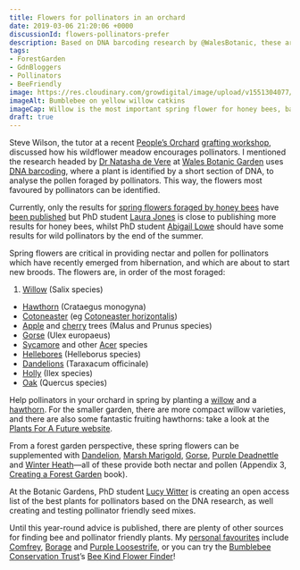 ```yaml
---
title: Flowers for pollinators in an orchard
date: 2019-03-06 21:20:06 +0000
discussionId: flowers-pollinators-prefer
description: Based on DNA barcoding research by @WalesBotanic, these are the top spring flowers for honey bees
tags:
- ForestGarden
- GdnBloggers
- Pollinators
- BeeFriendly
image: https://res.cloudinary.com/growdigital/image/upload/v1551304077/bumblebee-F68CBD93.jpg
imageAlt: Bumblebee on yellow willow catkins
imageCap: Willow is the most important spring flower for honey bees, based on DNA research. I know, it’s a bumblebee…
draft: true
---
```


Steve Wilson, the tutor at a recent [People’s Orchard](http://www.stdogmaelsabbey.org.uk/peoplesorchard) [grafting workshop](https://www.forestgarden.wales/blog/grafting-workshop-feb-2019/), discussed how his wildflower meadow encourages pollinators. I mentioned the research headed by [Dr Natasha de Vere](https://botanicgarden.wales/person/dr-natasha-de-vere/) at [Wales Botanic Garden](https://botanicgarden.wales/) uses [DNA barcoding](https://botanicgarden.wales/science/saving-plants-and-fungi/dna-barcoding/), where a plant is identified by a short section of DNA, to analyse the pollen foraged by pollinators. This way, the flowers most favoured by pollinators can be identified.

Currently, only the results for [spring flowers foraged by honey bees](https://botanicgarden.wales/honey-bees-like-living-close-hedge-official/) have [been published](http://www.nature.com/articles/srep42838) but PhD student [Laura Jones](https://botanicgarden.wales/science/research-team/) is close to publishing more results for honey bees, whilst PhD student [Abigail Lowe](https://botanicgarden.wales/cyflwyniad-ymchwilydd-phd-newydd-abigail-lowe/) should have some results for wild pollinators by the end of the summer.

Spring flowers are critical in providing nectar and pollen for pollinators which have recently emerged from hibernation, and which are about to start new broods. The flowers are, in order of the most foraged:

1. [Willow](https://pfaf.org/user/Plant.aspx?LatinName=Salix+alba) (Salix species)
* [Hawthorn](https://pfaf.org/user/Plant.aspx?LatinName=Crataegus+monogyna) (Crataegus monogyna)
* [Cotoneaster](https://en.wikipedia.org/wiki/Cotoneaster) (eg [Cotoneaster horizontalis](https://www.rhs.org.uk/Plants/4619/i-Cotoneaster-horizontalis-i/Details))
* [Apple](https://pfaf.org/user/plant.aspx?LatinName=Malus+domestica) and [cherry](https://pfaf.org/user/Plant.aspx?LatinName=Prunus+avium) trees (Malus and Prunus species)
* [Gorse](https://pfaf.org/user/Plant.aspx?LatinName=Ulex+europaeus) (Ulex europaeus)
* [Sycamore](https://pfaf.org/user/plant.aspx?latinname=Acer+pseudoplatanus) and other [Acer](https://pfaf.org/user/Plant.aspx?LatinName=Acer+palmatum) species
* [Hellebores](https://en.wikipedia.org/wiki/Hellebore) (Helleborus species)
* [Dandelions](https://pfaf.org/user/plant.aspx?LatinName=Taraxacum+officinale) (Taraxacum officinale)
* [Holly](https://pfaf.org/user/Plant.aspx?LatinName=Ilex+aquifolium) (Ilex species)
* [Oak](https://pfaf.org/user/Plant.aspx?LatinName=Quercus+petraea) (Quercus species)

Help pollinators in your orchard in spring by planting a [willow](https://en.wikipedia.org/wiki/Willow) and a [hawthorn](https://pfaf.org/user/cmspage.aspx?pageid=59). For the smaller garden, there are more compact willow varieties, and there are also some fantastic fruiting hawthorns: take a look at the [Plants For A Future website](https://pfaf.org/). 

From a forest garden perspective, these spring flowers can be supplemented with [Dandelion](https://pfaf.org/user/Plant.aspx?LatinName=Taraxacum+officinale), [Marsh Marigold](https://pfaf.org/user/Plant.aspx?LatinName=Caltha+palustris), [Gorse](https://pfaf.org/user/Plant.aspx?LatinName=Ulex+europaeus), [Purple Deadnettle](https://pfaf.org/user/Plant.aspx?LatinName=Lamium+purpureum) and [Winter Heath](https://www.rhs.org.uk/Plants/89384/i-Erica-carnea-i-Loughrigg/Details)—all of these provide both nectar and pollen (Appendix 3, [Creating a Forest Garden](https://www.agroforestry.co.uk/product/creating-a-forest-garden-2/) book).

At the Botanic Gardens, PhD student [Lucy Witter](https://botanicgarden.wales/plants-pollinators-creating-pollinator-friendly-seed-mixes-gardens-urban-green-spaces/) is creating an open access list of the best plants for pollinators based on the DNA research, as well creating and testing pollinator friendly seed mixes.

Until this year-round advice is published, there are plenty of other sources for finding bee and pollinator friendly plants. My [personal favourites](https://www.forestgarden.wales/blog/top-10-bee-friendly-plants/) include [Comfrey](https://pfaf.org/user/Plant.aspx?LatinName=Symphytum+officinale), [Borage](https://pfaf.org/user/Plant.aspx?LatinName=Borago+officinalis) and [Purple Loosestrife](https://pfaf.org/user/Plant.aspx?LatinName=Lythrum+salicaria), or you can try the [Bumblebee Conservation Trust](https://www.bumblebeeconservation.org)’s [Bee Kind Flower Finder](https://beekind.bumblebeeconservation.org/home)!
